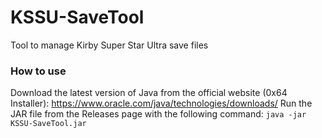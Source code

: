# KSSU-SaveTool
Tool to manage Kirby Super Star Ultra save files

### How to use
Download the latest version of Java from the official website (0x64 Installer): https://www.oracle.com/java/technologies/downloads/
Run the JAR file from the Releases page with the following command: ``java -jar KSSU-SaveTool.jar``
